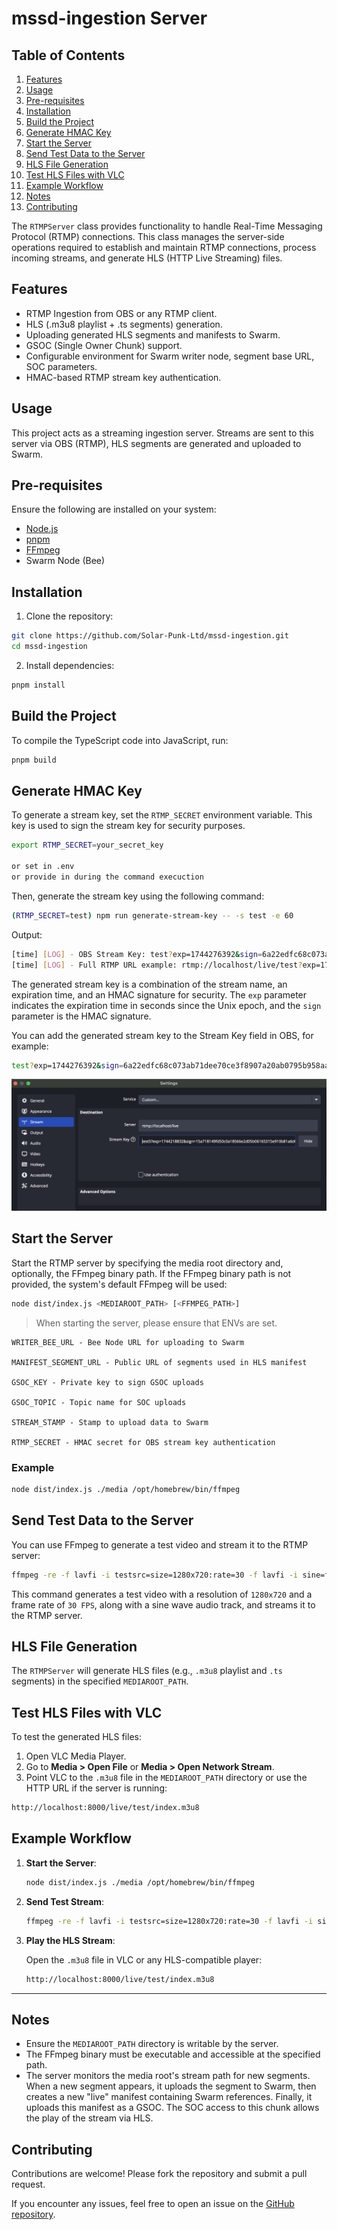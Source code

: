 # mssd-ingestion Server

## Table of Contents

1. [Features](#features)
2. [Usage](#usage)
3. [Pre-requisites](#pre-requisites)
4. [Installation](#installation)
5. [Build the Project](#build-the-project)
6. [Generate HMAC Key](#generate-hmac-key)
7. [Start the Server](#start-the-server)
8. [Send Test Data to the Server](#send-test-data-to-the-server)
9. [HLS File Generation](#hls-file-generation)
10. [Test HLS Files with VLC](#test-hls-files-with-vlc)
11. [Example Workflow](#example-workflow)
12. [Notes](#notes)
13. [Contributing](#contributing)

The `RTMPServer` class provides functionality to handle Real-Time Messaging Protocol (RTMP) connections. This class
manages the server-side operations required to establish and maintain RTMP connections, process incoming streams, and
generate HLS (HTTP Live Streaming) files.

## Features

- RTMP Ingestion from OBS or any RTMP client.
- HLS (.m3u8 playlist + .ts segments) generation.
- Uploading generated HLS segments and manifests to Swarm.
- GSOC (Single Owner Chunk) support.
- Configurable environment for Swarm writer node, segment base URL, SOC parameters.
- HMAC-based RTMP stream key authentication.

## Usage

This project acts as a streaming ingestion server. Streams are sent to this server via OBS (RTMP), HLS segments are
generated and uploaded to Swarm.

## Pre-requisites

Ensure the following are installed on your system:

- [Node.js](https://nodejs.org/)
- [pnpm](https://pnpm.io/)
- [FFmpeg](https://ffmpeg.org/)
- Swarm Node (Bee)

## Installation

1. Clone the repository:

```bash
git clone https://github.com/Solar-Punk-Ltd/mssd-ingestion.git
cd mssd-ingestion
```

2. Install dependencies:

```bash
pnpm install
```

## Build the Project

To compile the TypeScript code into JavaScript, run:

```bash
pnpm build
```

## Generate HMAC Key

To generate a stream key, set the `RTMP_SECRET` environment variable. This key is used to sign the stream key for
security purposes.

```bash
export RTMP_SECRET=your_secret_key

or set in .env
or provide in during the command execuction
```

Then, generate the stream key using the following command:

```bash
(RTMP_SECRET=test) npm run generate-stream-key -- -s test -e 60
```

Output:

```bash
[time] [LOG] - OBS Stream Key: test?exp=1744276392&sign=6a22edfc68c073ab71dee70ce3f8907a20ab0795b958aa67499840e6483a80ab
[time] [LOG] - Full RTMP URL example: rtmp://localhost/live/test?exp=1744276392&sign=6a22edfc68c073ab71dee70ce3f8907a20ab0795b958aa67499840e6483a80ab
```

The generated stream key is a combination of the stream name, an expiration time, and an HMAC signature for security.
The `exp` parameter indicates the expiration time in seconds since the Unix epoch, and the `sign` parameter is the HMAC
signature.

You can add the generated stream key to the Stream Key field in OBS, for example:

```bash
test?exp=1744276392&sign=6a22edfc68c073ab71dee70ce3f8907a20ab0795b958aa67499840e6483a80ab
```

![OBS settings](./assets/obs.png)

## Start the Server

Start the RTMP server by specifying the media root directory and, optionally, the FFmpeg binary path. If the FFmpeg
binary path is not provided, the system's default FFmpeg will be used:

```bash
node dist/index.js <MEDIAROOT_PATH> [<FFMPEG_PATH>]
```

> When starting the server, please ensure that ENVs are set.

```
WRITER_BEE_URL - Bee Node URL for uploading to Swarm

MANIFEST_SEGMENT_URL - Public URL of segments used in HLS manifest

GSOC_KEY - Private key to sign GSOC uploads

GSOC_TOPIC - Topic name for SOC uploads

STREAM_STAMP - Stamp to upload data to Swarm

RTMP_SECRET - HMAC secret for OBS stream key authentication
```

### Example

```bash
node dist/index.js ./media /opt/homebrew/bin/ffmpeg
```

## Send Test Data to the Server

You can use FFmpeg to generate a test video and stream it to the RTMP server:

```bash
ffmpeg -re -f lavfi -i testsrc=size=1280x720:rate=30 -f lavfi -i sine=frequency=1000 -c:v libx264 -preset veryfast -b:v 1500k -g 50 -c:a aac -b:a 128k -ar 44100 -f flv rtmp://localhost/live/test5?exp=1744219929&sign=c817ddc03ba825b9d0b5b64f6ca77f118d46ebf0bdc7e75743697d9421c5a340
```

This command generates a test video with a resolution of `1280x720` and a frame rate of `30 FPS`, along with a sine wave
audio track, and streams it to the RTMP server.

## HLS File Generation

The `RTMPServer` will generate HLS files (e.g., `.m3u8` playlist and `.ts` segments) in the specified `MEDIAROOT_PATH`.

## Test HLS Files with VLC

To test the generated HLS files:

1. Open VLC Media Player.
2. Go to **Media > Open File** or **Media > Open Network Stream**.
3. Point VLC to the `.m3u8` file in the `MEDIAROOT_PATH` directory or use the HTTP URL if the server is running:

```bash
http://localhost:8000/live/test/index.m3u8
```

## Example Workflow

1. **Start the Server**:

   ```bash
   node dist/index.js ./media /opt/homebrew/bin/ffmpeg
   ```

2. **Send Test Stream**:

   ```bash
   ffmpeg -re -f lavfi -i testsrc=size=1280x720:rate=30 -f lavfi -i sine=frequency=1000 -c:v libx264 -preset veryfast -b:v 1500k -g 50 -c:a aac -b:a 128k -ar 44100 -f flv rtmp://localhost/live/test
   ```

3. **Play the HLS Stream**:

   Open the `.m3u8` file in VLC or any HLS-compatible player:

   ```bash
   http://localhost:8000/live/test/index.m3u8
   ```

---

## Notes

- Ensure the `MEDIAROOT_PATH` directory is writable by the server.
- The FFmpeg binary must be executable and accessible at the specified path.
- The server monitors the media root's stream path for new segments. When a new segment appears, it uploads the segment
  to Swarm, then creates a new "live" manifest containing Swarm references. Finally, it uploads this manifest as a GSOC.
  The SOC access to this chunk allows the play of the stream via HLS.

## Contributing

Contributions are welcome! Please fork the repository and submit a pull request.

If you encounter any issues, feel free to open an issue on the
[GitHub repository](https://github.com/Solar-Punk-Ltd/mssd-ingestion).
